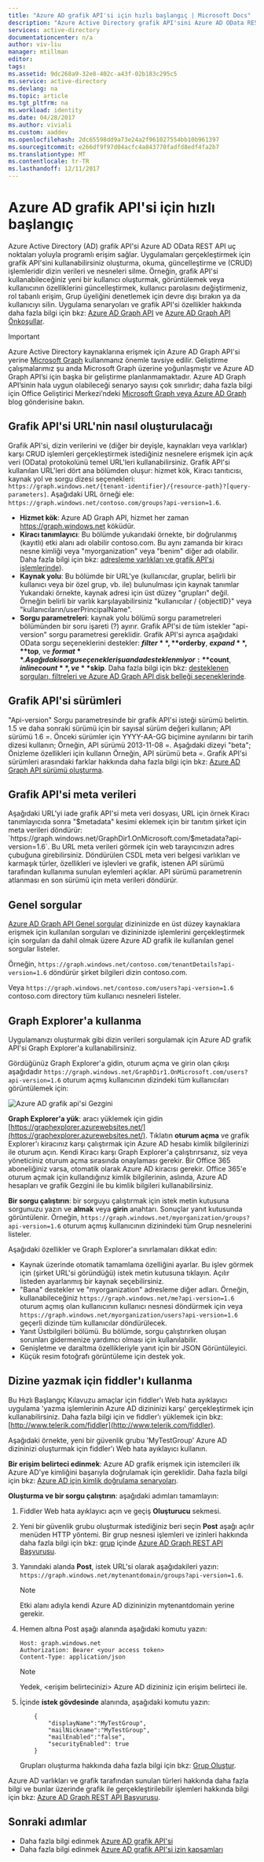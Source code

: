 ```yaml
---
title: "Azure AD grafik API'si için hızlı başlangıç | Microsoft Docs"
description: "Azure Active Directory grafik API'sini Azure AD OData REST API uç noktaları yoluyla programlı erişim sağlar. Uygulamaları gerçekleştirmek için grafik API'sini kullanabilirsiniz oluşturma, okuma, güncelleştirme ve (CRUD) işlemleridir dizin verileri ve nesneleri silme."
services: active-directory
documentationcenter: n/a
author: viv-liu
manager: mtillman
editor: 
tags: 
ms.assetid: 9dc268a9-32e8-402c-a43f-02b183c295c5
ms.service: active-directory
ms.devlang: na
ms.topic: article
ms.tgt_pltfrm: na
ms.workload: identity
ms.date: 04/28/2017
ms.author: viviali
ms.custom: aaddev
ms.openlocfilehash: 2dc65598dd9a73e24a2f961027554bb10b961397
ms.sourcegitcommit: e266df9f97d04acfc4a843770fadfd8edf4fa2b7
ms.translationtype: MT
ms.contentlocale: tr-TR
ms.lasthandoff: 12/11/2017
---
```

# <a name="quickstart-for-the-azure-ad-graph-api"></a>Azure AD grafik API'si için hızlı başlangıç
Azure Active Directory (AD) grafik API'si Azure AD OData REST API uç noktaları yoluyla programlı erişim sağlar. Uygulamaları gerçekleştirmek için grafik API'sini kullanabilirsiniz oluşturma, okuma, güncelleştirme ve (CRUD) işlemleridir dizin verileri ve nesneleri silme. Örneğin, grafik API'si kullanabileceğiniz yeni bir kullanıcı oluşturmak, görüntülemek veya kullanıcının özelliklerini güncelleştirmek, kullanıcı parolasını değiştirmeniz, rol tabanlı erişim, Grup üyeliğini denetlemek için devre dışı bırakın ya da kullanıcıyı silin. Uygulama senaryoları ve grafik API'si özellikler hakkında daha fazla bilgi için bkz: [Azure AD Graph API](https://msdn.microsoft.com/Library/Azure/Ad/Graph/api/api-catalog) ve [Azure AD Graph API Önkoşullar](https://msdn.microsoft.com/library/hh974476.aspx). 

> [!IMPORTANT]
> Azure Active Directory kaynaklarına erişmek için Azure AD Graph API'si yerine [Microsoft Graph](https://developer.microsoft.com/graph) kullanmanız önemle tavsiye edilir. Geliştirme çalışmalarımız şu anda Microsoft Graph üzerine yoğunlaşmıştır ve Azure AD Graph API’si için başka bir geliştirme planlanmamaktadır. Azure AD Graph API’sinin hala uygun olabileceği senaryo sayısı çok sınırlıdır; daha fazla bilgi için Office Geliştirici Merkezi’ndeki [Microsoft Graph veya Azure AD Graph](https://dev.office.com/blogs/microsoft-graph-or-azure-ad-graph) blog gönderisine bakın.
> 
> 

## <a name="how-to-construct-a-graph-api-url"></a>Grafik API'si URL'nin nasıl oluşturulacağı
Grafik API'si, dizin verilerini ve (diğer bir deyişle, kaynakları veya varlıklar) karşı CRUD işlemleri gerçekleştirmek istediğiniz nesnelere erişmek için açık veri (OData) protokolünü temel URL'leri kullanabilirsiniz. Grafik API'si kullanılan URL'leri dört ana bölümden oluşur: hizmet kök, Kiracı tanıtıcısı, kaynak yol ve sorgu dizesi seçenekleri: `https://graph.windows.net/{tenant-identifier}/{resource-path}?[query-parameters]`. Aşağıdaki URL örneği ele: `https://graph.windows.net/contoso.com/groups?api-version=1.6`.

* **Hizmet kök**: Azure AD Graph API, hizmet her zaman https://graph.windows.net köküdür.
* **Kiracı tanımlayıcı**: Bu bölümde yukarıdaki örnekte, bir doğrulanmış (kayıtlı) etki alanı adı olabilir contoso.com. Bu aynı zamanda bir kiracı nesne kimliği veya "myorganization" veya "benim" diğer adı olabilir. Daha fazla bilgi için bkz: [adresleme varlıkları ve grafik API'si işlemlerinde](https://msdn.microsoft.com/Library/Azure/Ad/Graph/howto/azure-ad-graph-api-operations-overview)).
* **Kaynak yolu**: Bu bölümde bir URL'ye (kullanıcılar, gruplar, belirli bir kullanıcı veya bir özel grup, vb. ile) bulunulması için kaynak tanımlar Yukarıdaki örnekte, kaynak adresi için üst düzey "grupları" değil. Örneğin belirli bir varlık karşılayabilirsiniz "kullanıcılar / {objectID}" veya "kullanıcıların/userPrincipalName".
* **Sorgu parametreleri**: kaynak yolu bölümü sorgu parametreleri bölümünden bir soru işareti (?) ayırır. Grafik API'si de tüm istekler "api-version" sorgu parametresi gereklidir. Grafik API'si ayrıca aşağıdaki OData sorgu seçeneklerini destekler: **$filter**, **$orderby**, **$expand**, **$top**, ve **$format**. Aşağıdaki sorgu seçenekleri şu anda desteklenmiyor: **$count**, **$inlinecount**, ve **$skip**. Daha fazla bilgi için bkz: [desteklenen sorguları, filtreleri ve Azure AD Graph API disk belleği seçeneklerinde](https://msdn.microsoft.com/Library/Azure/Ad/Graph/howto/azure-ad-graph-api-supported-queries-filters-and-paging-options).

## <a name="graph-api-versions"></a>Grafik API'si sürümleri
"Api-version" Sorgu parametresinde bir grafik API'si isteği sürümü belirtin. 1.5 ve daha sonraki sürümü için bir sayısal sürüm değeri kullanın; API sürümü 1.6 =. Önceki sürümler için YYYY-AA-GG biçimine aynılarını bir tarih dizesi kullanın; Örneğin, API sürümü 2013-11-08 =. Aşağıdaki dizeyi "beta"; Önizleme özellikleri için kullanın Örneğin, API sürümü beta =. Grafik API'si sürümleri arasındaki farklar hakkında daha fazla bilgi için bkz: [Azure AD Graph API sürümü oluşturma](https://msdn.microsoft.com/Library/Azure/Ad/Graph/howto/azure-ad-graph-api-versioning).

## <a name="graph-api-metadata"></a>Grafik API'si meta verileri
Aşağıdaki URL'yi iade grafik API'si meta veri dosyası, URL için örnek Kiracı tanımlayıcıda sonra "$metadata" kesimi eklemek için bir tanıtım şirket için meta verileri döndürür: `https://graph.windows.net/GraphDir1.OnMicrosoft.com/$metadata?api-version=1.6`. Bu URL meta verileri görmek için web tarayıcınızın adres çubuğuna girebilirsiniz. Döndürülen CSDL meta veri belgesi varlıkları ve karmaşık türler, özellikleri ve işlevleri ve grafik, istenen API sürümü tarafından kullanıma sunulan eylemleri açıklar. API sürümü parametrenin atlanması en son sürümü için meta verileri döndürür.

## <a name="common-queries"></a>Genel sorgular
[Azure AD Graph API Genel sorgular](https://msdn.microsoft.com/Library/Azure/Ad/Graph/howto/azure-ad-graph-api-supported-queries-filters-and-paging-options#CommonQueries) dizininizde en üst düzey kaynaklara erişmek için kullanılan sorguları ve dizininizde işlemlerini gerçekleştirmek için sorguları da dahil olmak üzere Azure AD grafik ile kullanılan genel sorgular listeler.

Örneğin, `https://graph.windows.net/contoso.com/tenantDetails?api-version=1.6` döndürür şirket bilgileri dizin contoso.com.

Veya `https://graph.windows.net/contoso.com/users?api-version=1.6` contoso.com directory tüm kullanıcı nesneleri listeler.

## <a name="using-the-graph-explorer"></a>Graph Explorer'a kullanma
Uygulamanızı oluşturmak gibi dizin verileri sorgulamak için Azure AD grafik API'si Graph Explorer'a kullanabilirsiniz.

Gördüğünüz Graph Explorer'a gidin, oturum açma ve girin olan çıkışı aşağıdadır `https://graph.windows.net/GraphDir1.OnMicrosoft.com/users?api-version=1.6` oturum açmış kullanıcının dizindeki tüm kullanıcıları görüntülemek için:

![Azure AD grafik api'si Gezgini](./media/active-directory-graph-api-quickstart/graph_explorer.png)

**Graph Explorer'a yük**: aracı yüklemek için gidin [https://graphexplorer.azurewebsites.net/](https://graphexplorer.azurewebsites.net/). Tıklatın **oturum açma** ve grafik Explorer'ı kiracınız karşı çalıştırmak için Azure AD hesabı kimlik bilgilerinizi ile oturum açın. Kendi Kiracı karşı Graph Explorer'a çalıştırırsanız, siz veya yöneticiniz oturum açma sırasında onaylaması gerekir. Bir Office 365 aboneliğiniz varsa, otomatik olarak Azure AD kiracısı gerekir. Office 365'e oturum açmak için kullandığınız kimlik bilgilerinin, aslında, Azure AD hesapları ve grafik Gezgini ile bu kimlik bilgileri kullanabilirsiniz.

**Bir sorgu çalıştırın**: bir sorguyu çalıştırmak için istek metin kutusuna sorgunuzu yazın ve **almak** veya **girin** anahtarı. Sonuçlar yanıt kutusunda görüntülenir. Örneğin, `https://graph.windows.net/myorganization/groups?api-version=1.6` oturum açmış kullanıcının dizinindeki tüm Grup nesnelerini listeler.

Aşağıdaki özellikler ve Graph Explorer'a sınırlamaları dikkat edin:

* Kaynak üzerinde otomatik tamamlama özelliğini ayarlar. Bu işlev görmek için (şirket URL'si göründüğü) istek metin kutusuna tıklayın. Açılır listeden ayarlanmış bir kaynak seçebilirsiniz.
* "Bana" destekler ve "myorganization" adresleme diğer adları. Örneğin, kullanabileceğiniz `https://graph.windows.net/me?api-version=1.6` oturum açmış olan kullanıcının kullanıcı nesnesi döndürmek için veya `https://graph.windows.net/myorganization/users?api-version=1.6` geçerli dizinde tüm kullanıcılar döndürülecek.
* Yanıt Üstbilgileri bölümü. Bu bölümde, sorgu çalıştırırken oluşan sorunları gidermenize yardımcı olması için kullanılabilir.
* Genişletme ve daraltma özellikleriyle yanıt için bir JSON Görüntüleyici.
* Küçük resim fotoğrafı görüntüleme için destek yok.

## <a name="using-fiddler-to-write-to-the-directory"></a>Dizine yazmak için fiddler'ı kullanma
Bu Hızlı Başlangıç Kılavuzu amaçlar için fiddler'ı Web hata ayıklayıcı uygulama 'yazma işlemlerinin Azure AD dizininizi karşı' gerçekleştirmek için kullanabilirsiniz. Daha fazla bilgi için ve fiddler'ı yüklemek için bkz: [http://www.telerik.com/fiddler](http://www.telerik.com/fiddler).

Aşağıdaki örnekte, yeni bir güvenlik grubu 'MyTestGroup' Azure AD dizininizi oluşturmak için fiddler'ı Web hata ayıklayıcı kullanın.

**Bir erişim belirteci edinmek**: Azure AD grafik erişmek için istemcileri ilk Azure AD'ye kimliğini başarıyla doğrulamak için gereklidir. Daha fazla bilgi için bkz: [Azure AD için kimlik doğrulama senaryoları](active-directory-authentication-scenarios.md).

**Oluşturma ve bir sorgu çalıştırın**: aşağıdaki adımları tamamlayın:

1. Fiddler Web hata ayıklayıcı açın ve geçiş **Oluşturucu** sekmesi.
2. Yeni bir güvenlik grubu oluşturmak istediğiniz beri seçin **Post** aşağı açılır menüden HTTP yöntemi. Bir grup nesnesi işlemleri ve izinleri hakkında daha fazla bilgi için bkz: [grup](https://msdn.microsoft.com/Library/Azure/Ad/Graph/api/entity-and-complex-type-reference#GroupEntity) içinde [Azure AD Graph REST API Başvurusu](https://msdn.microsoft.com/Library/Azure/Ad/Graph/api/api-catalog).
3. Yanındaki alanda **Post**, istek URL'si olarak aşağıdakileri yazın: `https://graph.windows.net/mytenantdomain/groups?api-version=1.6`.
   
   > [!NOTE]
   > Etki alanı adıyla kendi Azure AD dizininizin mytenantdomain yerine gerekir.
   > 
   > 
4. Hemen altına Post aşağı alanında aşağıdaki komutu yazın:
   
    ```
   Host: graph.windows.net
   Authorization: Bearer <your access token>
   Content-Type: application/json
   ```
   
   > [!NOTE]
   > Yedek, &lt;erişim belirtecinizi&gt; Azure AD dizininiz için erişim belirteci ile.
   > 
   > 
5. İçinde **istek gövdesinde** alanında, aşağıdaki komutu yazın:
   
    ```
        {
            "displayName":"MyTestGroup",
            "mailNickname":"MyTestGroup",
            "mailEnabled":"false",
            "securityEnabled": true
        }
   ```
   
    Grupları oluşturma hakkında daha fazla bilgi için bkz: [Grup Oluştur](https://msdn.microsoft.com/Library/Azure/Ad/Graph/api/groups-operations#CreateGroup).

Azure AD varlıkları ve grafik tarafından sunulan türleri hakkında daha fazla bilgi ve bunlar üzerinde grafik ile gerçekleştirilebilir işlemleri hakkında bilgi için bkz: [Azure AD Graph REST API Başvurusu](https://msdn.microsoft.com/Library/Azure/Ad/Graph/api/api-catalog).

## <a name="next-steps"></a>Sonraki adımlar
* Daha fazla bilgi edinmek [Azure AD grafik API'si](https://msdn.microsoft.com/Library/Azure/Ad/Graph/api/api-catalog)
* Daha fazla bilgi edinmek [Azure AD grafik API'si izin kapsamları](https://msdn.microsoft.com/Library/Azure/Ad/Graph/howto/azure-ad-graph-api-permission-scopes)

